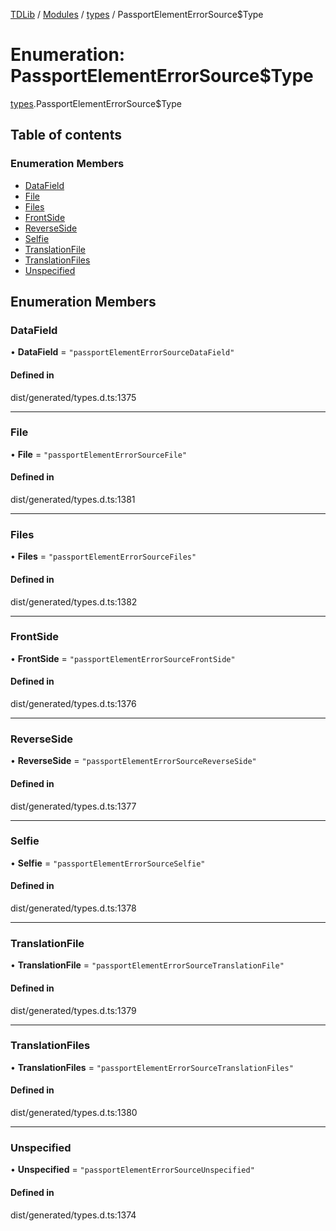 [TDLib](../README.md) / [Modules](../modules.md) / [types](../modules/types.md) / PassportElementErrorSource$Type

# Enumeration: PassportElementErrorSource$Type

[types](../modules/types.md).PassportElementErrorSource$Type

## Table of contents

### Enumeration Members

- [DataField](types.PassportElementErrorSource_Type.md#datafield)
- [File](types.PassportElementErrorSource_Type.md#file)
- [Files](types.PassportElementErrorSource_Type.md#files)
- [FrontSide](types.PassportElementErrorSource_Type.md#frontside)
- [ReverseSide](types.PassportElementErrorSource_Type.md#reverseside)
- [Selfie](types.PassportElementErrorSource_Type.md#selfie)
- [TranslationFile](types.PassportElementErrorSource_Type.md#translationfile)
- [TranslationFiles](types.PassportElementErrorSource_Type.md#translationfiles)
- [Unspecified](types.PassportElementErrorSource_Type.md#unspecified)

## Enumeration Members

### DataField

• **DataField** = ``"passportElementErrorSourceDataField"``

#### Defined in

dist/generated/types.d.ts:1375

___

### File

• **File** = ``"passportElementErrorSourceFile"``

#### Defined in

dist/generated/types.d.ts:1381

___

### Files

• **Files** = ``"passportElementErrorSourceFiles"``

#### Defined in

dist/generated/types.d.ts:1382

___

### FrontSide

• **FrontSide** = ``"passportElementErrorSourceFrontSide"``

#### Defined in

dist/generated/types.d.ts:1376

___

### ReverseSide

• **ReverseSide** = ``"passportElementErrorSourceReverseSide"``

#### Defined in

dist/generated/types.d.ts:1377

___

### Selfie

• **Selfie** = ``"passportElementErrorSourceSelfie"``

#### Defined in

dist/generated/types.d.ts:1378

___

### TranslationFile

• **TranslationFile** = ``"passportElementErrorSourceTranslationFile"``

#### Defined in

dist/generated/types.d.ts:1379

___

### TranslationFiles

• **TranslationFiles** = ``"passportElementErrorSourceTranslationFiles"``

#### Defined in

dist/generated/types.d.ts:1380

___

### Unspecified

• **Unspecified** = ``"passportElementErrorSourceUnspecified"``

#### Defined in

dist/generated/types.d.ts:1374
